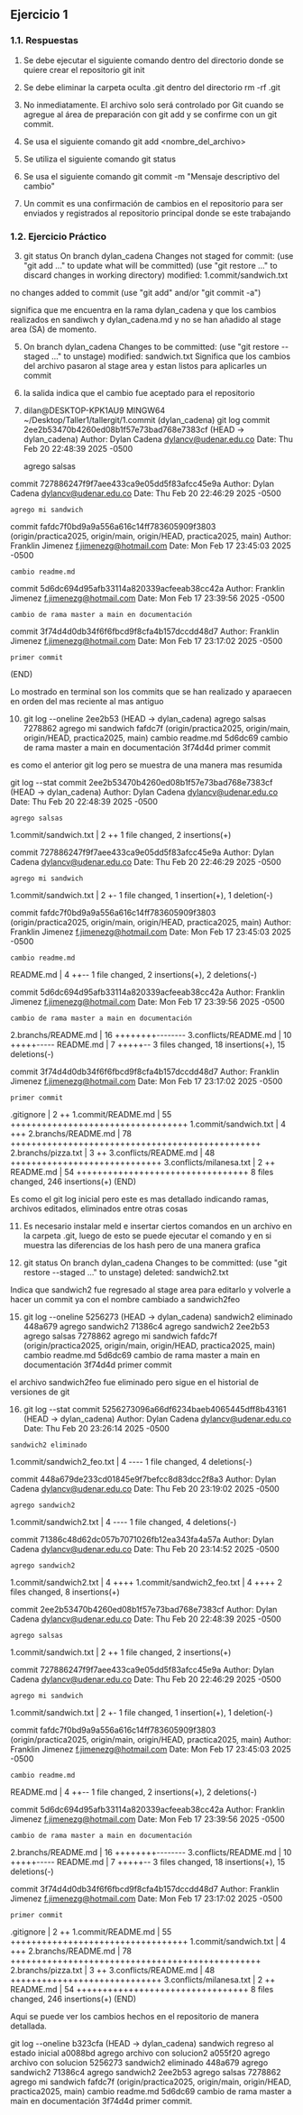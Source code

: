 ## Ejercicio 1

### 1.1. Respuestas

1.  Se debe ejecutar el siguiente comando dentro del directorio donde se quiere crear el repositorio git init

2.   Se debe eliminar la carpeta oculta .git dentro del directorio rm -rf .git

3.  No inmediatamente. El archivo solo será controlado por Git cuando se agregue al área de preparación con git add y se confirme con un git commit.

4. Se usa el siguiente comando git add <nombre_del_archivo> 
   

5. Se utiliza el siguiente comando git status  
 

6.  Se usa el siguiente comando git commit -m "Mensaje descriptivo del cambio"

7.  Un commit es una confirmación de cambios en el repositorio para ser enviados y registrados al repositorio principal donde se este trabajando


### 1.2. Ejercicio Práctico

3. git status
On branch dylan_cadena
Changes not staged for commit:
  (use "git add <file>..." to update what will be committed)
  (use "git restore <file>..." to discard changes in working directory)
        modified:   1.commit/sandwich.txt



no changes added to commit (use "git add" and/or "git commit -a")

significa que me encuentra en la rama dylan_cadena y que los cambios realizados en sandiwch y dylan_cadena.md y no se han añadido al stage area (SA) de momento.

5. On branch dylan_cadena
Changes to be committed:
  (use "git restore --staged <file>..." to unstage)
        modified:   sandwich.txt
Significa que los cambios del archivo pasaron al stage area y estan listos para aplicarles un commit

7. la salida indica que el cambio fue aceptado para el repositorio

9. dilan@DESKTOP-KPK1AU9 MINGW64 ~/Desktop/Taller1/tallergit/1.commit (dylan_cadena)
 git log
commit 2ee2b53470b4260ed08b1f57e73bad768e7383cf (HEAD -> dylan_cadena)
Author: Dylan Cadena <dylancv@udenar.edu.co>
Date:   Thu Feb 20 22:48:39 2025 -0500

    agrego salsas

commit 727886247f9f7aee433ca9e05dd5f83afcc45e9a
Author: Dylan Cadena <dylancv@udenar.edu.co>
Date:   Thu Feb 20 22:46:29 2025 -0500

    agrego mi sandwich

commit fafdc7f0bd9a9a556a616c14ff783605909f3803 (origin/practica2025, origin/main, origin/HEAD, practica2025, main)
Author: Franklin Jimenez <f.jimenezg@hotmail.com>
Date:   Mon Feb 17 23:45:03 2025 -0500

    cambio readme.md

commit 5d6dc694d95afb33114a820339acfeeab38cc42a
Author: Franklin Jimenez <f.jimenezg@hotmail.com>
Date:   Mon Feb 17 23:39:56 2025 -0500

    cambio de rama master a main en documentación

commit 3f74d4d0db34f6f6fbcd9f8cfa4b157dccdd48d7
Author: Franklin Jimenez <f.jimenezg@hotmail.com>
Date:   Mon Feb 17 23:17:02 2025 -0500

    primer commit
(END) 

Lo mostrado en terminal son los commits que se han realizado y aparaecen en orden del mas reciente al mas antiguo

10.  git log --oneline
2ee2b53 (HEAD -> dylan_cadena) agrego salsas
7278862 agrego mi sandwich
fafdc7f (origin/practica2025, origin/main, origin/HEAD, practica2025, main) cambio readme.md
5d6dc69 cambio de rama master a main en documentación
3f74d4d primer commit

es como el anterior git log pero se muestra de una manera mas resumida


git log --stat
commit 2ee2b53470b4260ed08b1f57e73bad768e7383cf (HEAD -> dylan_cadena)
Author: Dylan Cadena <dylancv@udenar.edu.co>
Date:   Thu Feb 20 22:48:39 2025 -0500

    agrego salsas

 1.commit/sandwich.txt | 2 ++
 1 file changed, 2 insertions(+)

commit 727886247f9f7aee433ca9e05dd5f83afcc45e9a
Author: Dylan Cadena <dylancv@udenar.edu.co>
Date:   Thu Feb 20 22:46:29 2025 -0500

    agrego mi sandwich

 1.commit/sandwich.txt | 2 +-
 1 file changed, 1 insertion(+), 1 deletion(-)

commit fafdc7f0bd9a9a556a616c14ff783605909f3803 (origin/practica2025, origin/main, origin/HEAD, practica2025, main)
Author: Franklin Jimenez <f.jimenezg@hotmail.com>
Date:   Mon Feb 17 23:45:03 2025 -0500

    cambio readme.md

 README.md | 4 ++--
 1 file changed, 2 insertions(+), 2 deletions(-)

commit 5d6dc694d95afb33114a820339acfeeab38cc42a
Author: Franklin Jimenez <f.jimenezg@hotmail.com>
Date:   Mon Feb 17 23:39:56 2025 -0500

    cambio de rama master a main en documentación

 2.branchs/README.md   | 16 ++++++++--------
 3.conflicts/README.md | 10 +++++-----
 README.md             |  7 +++++--
 3 files changed, 18 insertions(+), 15 deletions(-)

commit 3f74d4d0db34f6f6fbcd9f8cfa4b157dccdd48d7
Author: Franklin Jimenez <f.jimenezg@hotmail.com>
Date:   Mon Feb 17 23:17:02 2025 -0500

    primer commit

 .gitignore               |  2 ++
 1.commit/README.md       | 55 ++++++++++++++++++++++++++++++++++
 1.commit/sandwich.txt    |  4 +++
 2.branchs/README.md      | 78 ++++++++++++++++++++++++++++++++++++++++++++++++
 2.branchs/pizza.txt      |  3 ++
 3.conflicts/README.md    | 48 +++++++++++++++++++++++++++++
 3.conflicts/milanesa.txt |  2 ++
 README.md                | 54 +++++++++++++++++++++++++++++++++
 8 files changed, 246 insertions(+)
(END)

Es como el git log inicial pero este es mas detallado indicando ramas, archivos editados, eliminados entre otras cosas


11. Es necesario instalar meld e insertar ciertos comandos en un archivo en la carpeta .git, luego de esto se puede ejecutar el comando y en si muestra las diferencias de los hash pero de una manera grafica


14. git status
On branch dylan_cadena
Changes to be committed:
  (use "git restore --staged <file>..." to unstage)
        deleted:    sandwich2.txt

Indica que sandwich2 fue regresado al stage area para editarlo y volverle a hacer un commit ya con el nombre cambiado a sandwich2feo

15. git log --oneline
5256273 (HEAD -> dylan_cadena) sandwich2 eliminado
448a679 agrego sandwich2
71386c4 agrego sandwich2
2ee2b53 agrego salsas
7278862 agrego mi sandwich
fafdc7f (origin/practica2025, origin/main, origin/HEAD, practica2025, main) cambio readme.md
5d6dc69 cambio de rama master a main en documentación
3f74d4d primer commit

el archivo sandwich2feo fue eliminado pero sigue en el historial de versiones de git

16.  git log --stat
commit 5256273096a66df6234baeb4065445dff8b43161 (HEAD -> dylan_cadena)
Author: Dylan Cadena <dylancv@udenar.edu.co>
Date:   Thu Feb 20 23:26:14 2025 -0500

    sandwich2 eliminado

 1.commit/sandwich2_feo.txt | 4 ----
 1 file changed, 4 deletions(-)

commit 448a679de233cd01845e9f7befcc8d83dcc2f8a3
Author: Dylan Cadena <dylancv@udenar.edu.co>
Date:   Thu Feb 20 23:19:02 2025 -0500

    agrego sandwich2

 1.commit/sandwich2.txt | 4 ----
 1 file changed, 4 deletions(-)

commit 71386c48d62dc057b7071026fb12ea343fa4a57a
Author: Dylan Cadena <dylancv@udenar.edu.co>
Date:   Thu Feb 20 23:14:52 2025 -0500

    agrego sandwich2

 1.commit/sandwich2.txt     | 4 ++++
 1.commit/sandwich2_feo.txt | 4 ++++
 2 files changed, 8 insertions(+)

commit 2ee2b53470b4260ed08b1f57e73bad768e7383cf
Author: Dylan Cadena <dylancv@udenar.edu.co>
Date:   Thu Feb 20 22:48:39 2025 -0500

    agrego salsas

 1.commit/sandwich.txt | 2 ++
 1 file changed, 2 insertions(+)

commit 727886247f9f7aee433ca9e05dd5f83afcc45e9a
Author: Dylan Cadena <dylancv@udenar.edu.co>
Date:   Thu Feb 20 22:46:29 2025 -0500

    agrego mi sandwich

 1.commit/sandwich.txt | 2 +-
 1 file changed, 1 insertion(+), 1 deletion(-)

commit fafdc7f0bd9a9a556a616c14ff783605909f3803 (origin/practica2025, origin/main, origin/HEAD, practica2025, main)
Author: Franklin Jimenez <f.jimenezg@hotmail.com>
Date:   Mon Feb 17 23:45:03 2025 -0500

    cambio readme.md

 README.md | 4 ++--
 1 file changed, 2 insertions(+), 2 deletions(-)

commit 5d6dc694d95afb33114a820339acfeeab38cc42a
Author: Franklin Jimenez <f.jimenezg@hotmail.com>
Date:   Mon Feb 17 23:39:56 2025 -0500

    cambio de rama master a main en documentación

 2.branchs/README.md   | 16 ++++++++--------
 3.conflicts/README.md | 10 +++++-----
 README.md             |  7 +++++--
 3 files changed, 18 insertions(+), 15 deletions(-)

commit 3f74d4d0db34f6f6fbcd9f8cfa4b157dccdd48d7
Author: Franklin Jimenez <f.jimenezg@hotmail.com>
Date:   Mon Feb 17 23:17:02 2025 -0500

    primer commit

 .gitignore               |  2 ++
 1.commit/README.md       | 55 ++++++++++++++++++++++++++++++++++
 1.commit/sandwich.txt    |  4 +++
 2.branchs/README.md      | 78 ++++++++++++++++++++++++++++++++++++++++++++++++
 2.branchs/pizza.txt      |  3 ++
 3.conflicts/README.md    | 48 +++++++++++++++++++++++++++++
 3.conflicts/milanesa.txt |  2 ++
 README.md                | 54 +++++++++++++++++++++++++++++++++
 8 files changed, 246 insertions(+)
(END)


Aqui se puede ver los cambios hechos en el repositorio de manera detallada.



git log --oneline
b323cfa (HEAD -> dylan_cadena) sandwich regreso al estado inicial
a0088bd agrego archivo con solucion2
a055f20 agrego archivo con solucion
5256273 sandwich2 eliminado
448a679 agrego sandwich2
71386c4 agrego sandwich2
2ee2b53 agrego salsas
7278862 agrego mi sandwich
fafdc7f (origin/practica2025, origin/main, origin/HEAD, practica2025, main) cambio readme.md
5d6dc69 cambio de rama master a main en documentación
3f74d4d primer commit.




    
